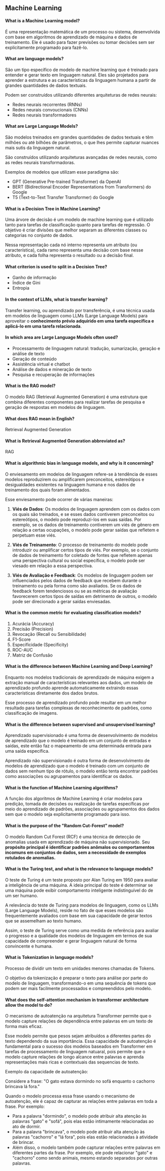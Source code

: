 ## Machine Learning
#### What is a Machine Learning model?

É uma representação matemática de um processo ou sistema, desenvolvida com base em algoritmos de aprendizado de máquina e dados de treinamento. Ele é usado para fazer previsões ou tomar decisões sem ser explicitamente programado para fazê-lo.

#### What are language models?

São um tipo específico de modelo de machine learning que é treinado para entender e gerar texto em linguagem natural. Eles são projetados para aprender a estrutura e as características da linguagem humana a partir de grandes quantidades de dados textuais.

Podem ser construídos utilizando diferentes arquiteturas de redes neurais:
- Redes neurais recorrentes (RNNs)
- Redes neurais convoucionais (CNNs)
- Redes neurais transformadores

#### What are Large Language Models?

São modelos treinados em grandes quantidades de dados textuais e têm milhões ou até bilhões de parâmetros, o que lhes permite capturar nuances mais sutis da linguagem natural.

São construídos utilizando arquiteturas avançadas de redes neurais, como as redes neurais transformadoras.

Exemplos de modelos que utilizam esse paradigma são:
- GPT (Generative Pre-trained Transformer) da OpenAI
- BERT (Bidirectional Encoder Representations from Transformers) do Google
- T5 (Text-to-Text Transfer Transformer) do Google

#### What is a Decision Tree in Machine Learning?

Uma árvore de decisão é um modelo de machine learning que é utilizado tanto para tarefas de classificação quanto para tarefas de regressão. O objetivo é criar divisões que melhor separam as diferentes classes ou categorias no conjunto de dados.

Nessa representação cada nó interno representa um atributo (ou característica), cada ramo representa uma decisão com base nesse atributo, e cada folha representa o resultado ou a decisão final.

#### What criterion is used to split in a Decision Tree?

- Ganho de informação
- Índice de Gini
- Entropia
#### In the context of LLMs, what is transfer learning?

Transfer learning, ou aprendizado por transferência, é uma técnica usada em modelos de linguagem como LLMs (Large Language Models) para aproveitar o **conhecimento prévio adquirido em uma tarefa específica e aplicá-lo em uma tarefa relacionada**. 

#### In which area are Large Language Models often used?

- Processamento de linguagem natural: tradução, sumarização, geração e análise de texto
- Geração de conteúdo
- Assistência virtual e chatbot
- Análise de dados e mineração de texto
- Pesquisa e recuperação de informações
#### What is the RAG model?

O modelo RAG (Retrieval Augmented Generation) é uma estrutura que combina diferentes componentes para realizar tarefas de pesquisa e geração de respostas em modelos de linguagem.
#### What does RAG mean in English?

Retrieval Augmented Generation
#### What is Retrieval Augmented Generation abbreviated as?

RAG
#### What is algorithmic bias in language models, and why is it concerning?

O enviesamento em modelos de linguagem refere-se à tendência de esses modelos reproduzirem ou amplificarem preconceitos, estereótipos e desigualdades existentes na linguagem humana e nos dados de treinamento dos quais foram alimentados. 

Esse enviesamento pode ocorrer de várias maneiras:

1. **Viés de Dados**: Os modelos de linguagem aprendem com os dados com os quais são treinados, e se esses dados contiverem preconceitos ou estereótipos, o modelo pode reproduzi-los em suas saídas. Por exemplo, se os dados de treinamento contiverem um viés de gênero em relação a certas ocupações, o modelo pode gerar saídas que refletem e perpetuam esse viés.
    
2. **Viés de Treinamento**: O processo de treinamento do modelo pode introduzir ou amplificar certos tipos de viés. Por exemplo, se o conjunto de dados de treinamento for coletado de fontes que refletem apenas uma perspectiva cultural ou social específica, o modelo pode ser viesado em relação a essa perspectiva.
    
3. **Viés de Avaliação e Feedback**: Os modelos de linguagem podem ser influenciados pelos dados de feedback que recebem durante o treinamento ou pela forma como são avaliados. Se os dados de feedback forem tendenciosos ou se as métricas de avaliação favorecerem certos tipos de saídas em detrimento de outros, o modelo pode ser direcionado a gerar saídas enviesadas.

#### What is the common metric for evaluating classification models?

1. Acurácia (Accuracy)
2. Precisão (Precision)
3. Revocação (Recall ou Sensibilidade)
4. F1-Score    
5. Especificidade (Specificity)
6. ROC-AUC
7. Matriz de Confusão
#### What is the difference between Machine Learning and Deep Learning?

Enquanto nos modelos tradicionais de aprendizado de máquina exigem a extração manual de características relevantes aos dados, um modelo de aprendizado profundo aprende automaticamente extraindo essas características diretamente dos dados brutos.

Esse processo de aprendizado profundo pode resultar em um melhor resultado para tarefas complexas de reconhecimento de padrões, como classificação de imagens.
#### What is the difference between supervised and unsupervised learning?

Aprendizado supervisionado é uma forma de desenvolvimento de modelos de aprendizado que o modelo é treinado em um conjunto de entradas e saídas, este então faz o mapeamento de uma determinada entrada para uma saída específica.

Aprendizado não supervisionado é outra forma de desenvolvimento de modelos de aprendizado que o modelo é treinado com um conjunto de dados sem nenhum tipo de rótulo, o modelo então tenta encontrar padrões como associações ou agrupamentos para identificar os dados.
#### What is the function of Machine Learning algorithms?

A função dos algoritmos de Machine Learning é criar modelos para predição, tomada de decisões ou realização de tarefas específicas por meio do aprendizado de padrões, associações ou agrupamentos dos dados sem que o modelo seja explicitamente programado para isso.
#### What is the purpose of the "Random Cut-Forest" model?

O modelo Random Cut Forest (RCF) é uma técnica de detecção de anomalias usada em aprendizado de máquina não supervisionado. Seu **propósito principal é identificar padrões anômalos ou comportamentos incomuns em conjuntos de dados, sem a necessidade de exemplos rotulados de anomalias.**

#### What is the Turing test, and what is the relevance to language models?

O teste de Turing é um teste proposto por Alan Turing em 1950 para avaliar a inteligência de uma máquina. A ideia principal do teste é determinar se uma máquina pode exibir comportamento inteligente indistinguível do de um ser humano.

A relevância do teste de Turing para modelos de linguagem, como os LLMs (Large Language Models), reside no fato de que esses modelos são frequentemente avaliados com base em sua capacidade de gerar textos que se assemelham ao texto humano.

Assim, o teste de Turing serve como uma medida de referência para avaliar o progresso e a qualidade dos modelos de linguagem em termos de sua capacidade de compreender e gerar linguagem natural de forma convincente e humana.

#### What is Tokenization in language models?

Processo de dividir um texto em unidades menores chamadas de Tokens.

O objetivo da tokenização é preparar o texto para análise por parte do modelo de linguagem, transformando-o em uma sequência de tokens que podem ser mais facilmente processados ​​e compreendidos pelo modelo.

#### What does the self-attention mechanism in transformer architecture allow the model to do?

O mecanismo de autoatenção na arquitetura Transformer permite que o modelo capture relações de dependência entre palavras em um texto de forma mais eficaz.

Esse modelo permite que pesos sejam atribuídos a diferentes partes do texto dependendo da sua importância. Essa capacidade de autoatenção é fundamental para o sucesso dos modelos baseados em Transformer em tarefas de processamento de linguagem natuaral, pois permite que o modelo capture relações de longo alcance entre palavras e aprenda representações mais ricas e contextuais das sequencias de texto.

Exemplo da capacidade de autoatenção:

Considere a frase: "O gato estava dormindo no sofá enquanto o cachorro brincava lá fora."

Quando o modelo processa essa frase usando o mecanismo de autoatenção, ele é capaz de capturar as relações entre palavras em toda a frase. Por exemplo:

- Para a palavra "dormindo", o modelo pode atribuir alta atenção às palavras "gato" e "sofá", pois elas estão intimamente relacionadas ao ato de dormir.
- Para a palavra "brincava", o modelo pode atribuir alta atenção às palavras "cachorro" e "lá fora", pois elas estão relacionadas à atividade de brincar.
- Além disso, o modelo também pode capturar relações entre palavras em diferentes partes da frase. Por exemplo, ele pode relacionar "gato" e "cachorro" como sendo animais, mesmo estando separados por outras palavras.